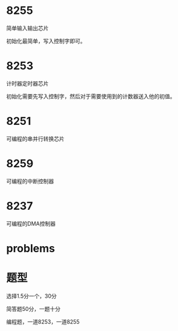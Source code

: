 # $8255$

简单输入输出芯片

初始化最简单，写入控制字即可。

# $8253$

计时器定时器芯片

初始化需要先写入控制字，然后对于需要使用到的计数器送入他的初值。

# $8251$

可编程的串并行转换芯片

# $8259$

可编程的中断控制器

# $8237$

可编程的DMA控制器





# problems









# 题型

选择1.5分一个，30分

简答题50分，一题十分

编程题，一道8253，一道8255
















